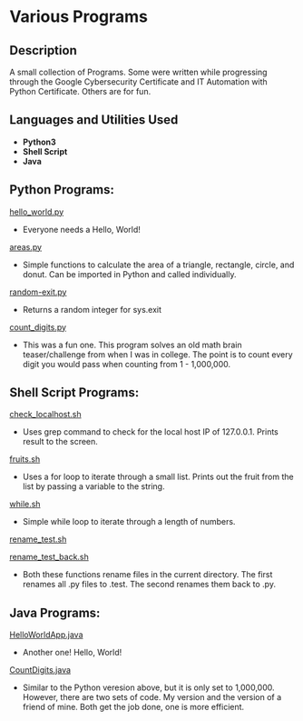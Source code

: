 <h1>Various Programs</h1>

<h2>Description</h2>
A small collection of Programs.  Some were written while progressing through the Google Cybersecurity Certificate and IT Automation with Python Certificate.  Others are for fun.
<br />


<h2>Languages and Utilities Used</h2>

- <b>Python3</b>
- <b>Shell Script</b>
- <b>Java</b>

<h2>Python Programs:</h2>

[hello_world.py](https://github.com/mattycjr/programs/blob/main/hello_world.py)
- Everyone needs a Hello, World!

[areas.py](https://github.com/mattycjr/programs/blob/main/areas.py)
- Simple functions to calculate the area of a triangle, rectangle, circle, and donut.  Can be imported in Python and called individually.

[random-exit.py](https://github.com/mattycjr/programs/blob/main/random-exit.py)
- Returns a random integer for sys.exit

[count_digits.py](https://github.com/mattycjr/programs/blob/main/count_digits.py)
- This was a fun one.  This program solves an old math brain teaser/challenge from when I was in college.  The point is to count every digit you would pass when counting from 1 - 1,000,000.

<h2>Shell Script Programs:</h2>

[check_localhost.sh](https://github.com/mattycjr/programs/blob/main/check_localhost.sh)
- Uses grep command to check for the local host IP of 127.0.0.1.  Prints result to the screen.

[fruits.sh](https://github.com/mattycjr/programs/blob/main/fruits.sh)
- Uses a for loop to iterate through a small list.  Prints out the fruit from the list by passing a variable to the string.

[while.sh](https://github.com/mattycjr/programs/blob/main/while.sh)
- Simple while loop to iterate through a length of numbers.


[rename_test.sh](https://github.com/mattycjr/programs/blob/main/rename_test.sh)

[rename_test_back.sh](https://github.com/mattycjr/programs/blob/main/rename_test_back.sh)
- Both these functions rename files in the current directory.  The first renames all .py files to .test.  The second renames them back to .py.


<h2>Java Programs:</h2>

[HelloWorldApp.java](https://github.com/mattycjr/programs/blob/main/HelloWorldApp.java)
- Another one! Hello, World!

[CountDigits.java](https://github.com/mattycjr/programs/blob/main/CountDigits.java)
- Similar to the Python veresion above, but it is only set to 1,000,000.  However, there are two sets of code.  My version and the version of a friend of mine. Both get the job done, one is more efficient.
